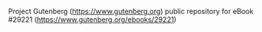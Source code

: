 Project Gutenberg (https://www.gutenberg.org) public repository for eBook #29221 (https://www.gutenberg.org/ebooks/29221)
